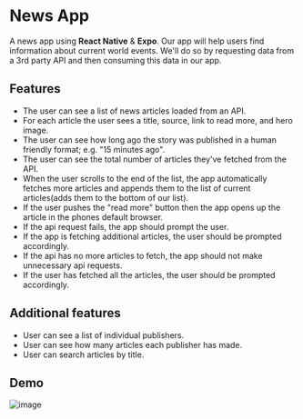 # News App
A news app using **React Native** & **Expo**. Our app will help users find information about current world events. We'll do so by requesting data from a 3rd party API and then consuming this data in our app.

## Features
- The user can see a list of news articles loaded from an API.
- For each article the user sees a title, source, link to read more, and hero image.
- The user can see how long ago the story was published in a human friendly format; e.g. "15 minutes ago".
- The user can see the total number of articles they've fetched from the API.
- When the user scrolls to the end of the list, the app automatically fetches more articles and appends them to the list of current articles(adds them to the bottom of our list).
- If the user pushes the "read more" button then the app opens up the article in the phones default browser.
- If the api request fails, the app should prompt the user.
- If the app is fetching additional articles, the user should be prompted accordingly.
- If the api has no more articles to fetch, the app should not make unnecessary api requests.
- If the user has fetched all the articles, the user should be prompted accordingly.

## Additional features
- User can see a list of individual publishers.  
- User can see how many articles each publisher has made.  
- User can search articles by title.  

## Demo
![image](https://media2.giphy.com/media/38q2cbYeLIlBV1p51e/giphy.gif)